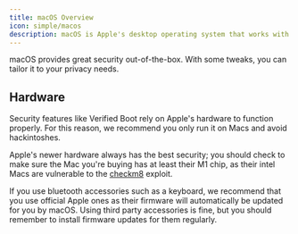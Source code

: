 ```yaml
---
title: macOS Overview
icon: simple/macos
description: macOS is Apple's desktop operating system that works with their hardware to provide strong security.
---
```

macOS provides great security out-of-the-box. With some tweaks, you can tailor it to your privacy needs.

## Hardware

Security features like Verified Boot rely on Apple's hardware to function properly. For this reason, we recommend you only run it on Macs and avoid hackintoshes.

Apple's newer hardware always has the best security; you should check to make sure the Mac you're buying has at least their M1 chip, as their intel Macs are vulnerable to the [checkm8](https://www.theiphonewiki.com/wiki/Checkm8_Exploit) exploit.

If you use bluetooth accessories such as a keyboard, we recommend that you use official Apple ones as their firmware will automatically be updated for you by macOS. Using third party accessories is fine, but you should remember to install firmware updates for them regularly.